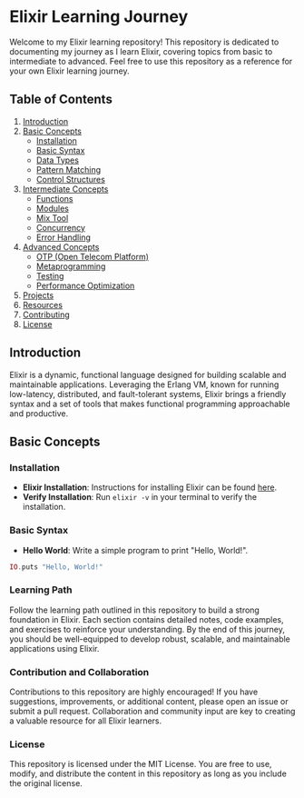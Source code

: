# Elixir Learning Journey

Welcome to my Elixir learning repository! This repository is dedicated to documenting my journey as I learn Elixir, covering topics from basic to intermediate to advanced. Feel free to use this repository as a reference for your own Elixir learning journey.

## Table of Contents
1. [Introduction](#introduction)
2. [Basic Concepts](#basic-concepts)
    - [Installation](#installation)
    - [Basic Syntax](#basic-syntax)
    - [Data Types](#data-types)
    - [Pattern Matching](#pattern-matching)
    - [Control Structures](#control-structures)
3. [Intermediate Concepts](#intermediate-concepts)
    - [Functions](#functions)
    - [Modules](#modules)
    - [Mix Tool](#mix-tool)
    - [Concurrency](#concurrency)
    - [Error Handling](#error-handling)
4. [Advanced Concepts](#advanced-concepts)
    - [OTP (Open Telecom Platform)](#otp-open-telecom-platform)
    - [Metaprogramming](#metaprogramming)
    - [Testing](#testing)
    - [Performance Optimization](#performance-optimization)
5. [Projects](#projects)
6. [Resources](#resources)
7. [Contributing](#contributing)
8. [License](#license)

## Introduction
Elixir is a dynamic, functional language designed for building scalable and maintainable applications. Leveraging the Erlang VM, known for running low-latency, distributed, and fault-tolerant systems, Elixir brings a friendly syntax and a set of tools that makes functional programming approachable and productive.

## Basic Concepts

### Installation
- **Elixir Installation**: Instructions for installing Elixir can be found [here](https://elixir-lang.org/install.html).
- **Verify Installation**: Run `elixir -v` in your terminal to verify the installation.

### Basic Syntax
- **Hello World**: Write a simple program to print "Hello, World!".
```elixir
IO.puts "Hello, World!"
```

### Learning Path

Follow the learning path outlined in this repository to build a strong foundation in Elixir. Each section contains detailed notes, code examples, and exercises to reinforce your understanding. By the end of this journey, you should be well-equipped to develop robust, scalable, and maintainable applications using Elixir.

### Contribution and Collaboration

Contributions to this repository are highly encouraged! If you have suggestions, improvements, or additional content, please open an issue or submit a pull request. Collaboration and community input are key to creating a valuable resource for all Elixir learners.

### License

This repository is licensed under the MIT License. You are free to use, modify, and distribute the content in this repository as long as you include the original license.
